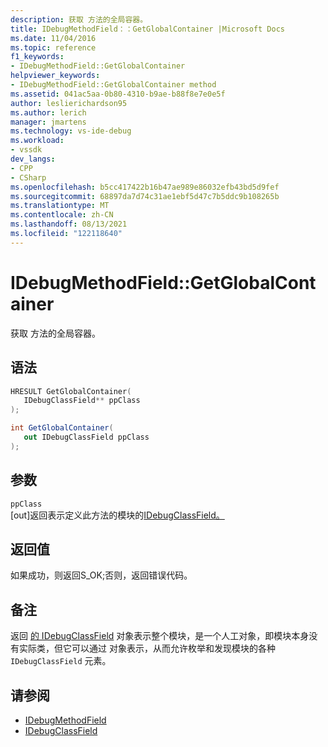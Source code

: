 ```yaml
---
description: 获取 方法的全局容器。
title: IDebugMethodField：：GetGlobalContainer |Microsoft Docs
ms.date: 11/04/2016
ms.topic: reference
f1_keywords:
- IDebugMethodField::GetGlobalContainer
helpviewer_keywords:
- IDebugMethodField::GetGlobalContainer method
ms.assetid: 041ac5aa-0b80-4310-b9ae-b88f8e7e0e5f
author: leslierichardson95
ms.author: lerich
manager: jmartens
ms.technology: vs-ide-debug
ms.workload:
- vssdk
dev_langs:
- CPP
- CSharp
ms.openlocfilehash: b5cc417422b16b47ae989e86032efb43bd5d9fef
ms.sourcegitcommit: 68897da7d74c31ae1ebf5d47c7b5ddc9b108265b
ms.translationtype: MT
ms.contentlocale: zh-CN
ms.lasthandoff: 08/13/2021
ms.locfileid: "122118640"
---
```

# <a name="idebugmethodfieldgetglobalcontainer"></a>IDebugMethodField::GetGlobalContainer
获取 方法的全局容器。

## <a name="syntax"></a>语法

```cpp
HRESULT GetGlobalContainer(
   IDebugClassField** ppClass
);
```

```csharp
int GetGlobalContainer(
   out IDebugClassField ppClass
);
```

## <a name="parameters"></a>参数
`ppClass`\
[out]返回表示定义此方法的模块的[IDebugClassField。](../../../extensibility/debugger/reference/idebugclassfield.md)

## <a name="return-value"></a>返回值
 如果成功，则返回S_OK;否则，返回错误代码。

## <a name="remarks"></a>备注
 返回 [的 IDebugClassField](../../../extensibility/debugger/reference/idebugclassfield.md) 对象表示整个模块，是一个人工对象，即模块本身没有实际类，但它可以通过 对象表示，从而允许枚举和发现模块的各种 `IDebugClassField` 元素。

## <a name="see-also"></a>请参阅
- [IDebugMethodField](../../../extensibility/debugger/reference/idebugmethodfield.md)
- [IDebugClassField](../../../extensibility/debugger/reference/idebugclassfield.md)
